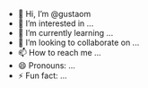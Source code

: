 - 👋 Hi, I’m @gustaom
- 👀 I’m interested in ...
- 🌱 I’m currently learning ...
- 💞️ I’m looking to collaborate on ...
- 📫 How to reach me ...
- 😄 Pronouns: ...
- ⚡ Fun fact: ...

<!---
gustaom/gustaom is a ✨ special ✨ repository because its `README.md` (this file) appears on your GitHub profile.
You can click the Preview link to take a look at your changes.
--->
